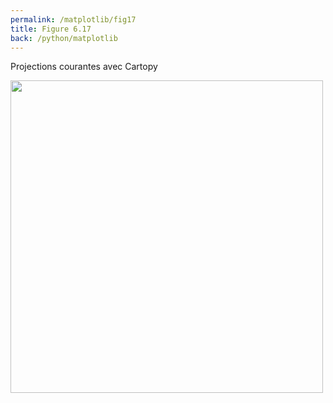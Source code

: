 ```yaml
---
permalink: /matplotlib/fig17
title: Figure 6.17
back: /python/matplotlib
---
```


Projections courantes avec Cartopy

<img src="/python/_static/matplotlib/fig17.png" width="500px"/>

<script src="https://emgithub.com/embed.js?target=https%3A%2F%2Fgithub.com%2Fxoolive%2Fpython%2Fblob%2Fmaster%2F02-ecosysteme%2F06-matplotlib%2Ffig17.py&style=github-gist&showLineNumbers=on"></script>
